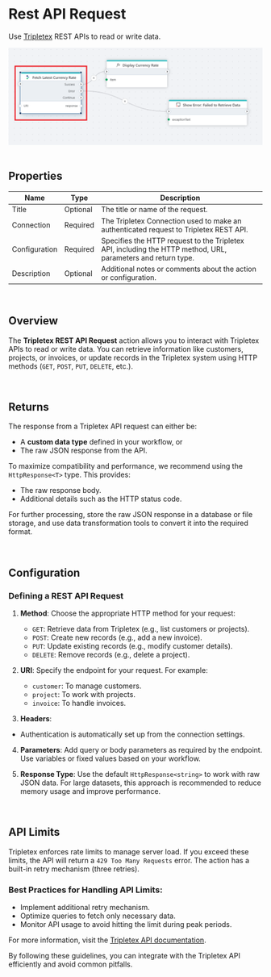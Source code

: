 
# Rest API Request

Use [Tripletex](https://tripletex.no/v2-docs/) REST APIs to read or write data.  


![img](../../../../images/flow/tripletex.png)  
<br/>

## Properties

| Name          | Type     | Description                                   |
| ------------- | -------- | ----------------------------------------------- |
| Title  | Optional  |  The title or name of the request.      |
| Connection    | Required | The Tripletex Connection used to make an authenticated request to Tripletex REST API. |
| Configuration | Required | Specifies the HTTP request to the Tripletex API, including the HTTP method, URL, parameters and return type.                                                                                                             |
| Description | Optional | Additional notes or comments about the action or configuration. |

<br/>

## Overview  

The **Tripletex REST API Request** action allows you to interact with Tripletex APIs to read or write data. You can retrieve information like customers, projects, or invoices, or update records in the Tripletex system using HTTP methods (`GET`, `POST`, `PUT`, `DELETE`, etc.).  

<br/>

## Returns  

The response from a Tripletex API request can either be:  
- A **custom data type** defined in your workflow, or  
- The raw JSON response from the API.  

To maximize compatibility and performance, we recommend using the `HttpResponse<T>` type. This provides:  
- The raw response body.  
- Additional details such as the HTTP status code.  

For further processing, store the raw JSON response in a database or file storage, and use data transformation tools to convert it into the required format.  

<br/>

## Configuration  

### Defining a REST API Request  

1. **Method**: Choose the appropriate HTTP method for your request:  
   - `GET`: Retrieve data from Tripletex (e.g., list customers or projects).  
   - `POST`: Create new records (e.g., add a new invoice).  
   - `PUT`: Update existing records (e.g., modify customer details).  
   - `DELETE`: Remove records (e.g., delete a project).  

2. **URI**: Specify the endpoint for your request. For example:  
   - `customer`: To manage customers.  
   - `project`: To work with projects.  
   - `invoice`: To handle invoices.  

3. **Headers**: 

  - Authentication is automatically set up from the connection settings.
 

4. **Parameters**: Add query or body parameters as required by the endpoint. Use variables or fixed values based on your workflow.

5. **Response Type**: Use the default `HttpResponse<string>` to work with raw JSON data. For large datasets, this approach is recommended to reduce memory usage and improve performance.

<br/>

## API Limits  

Tripletex enforces rate limits to manage server load. If you exceed these limits, the API will return a `429 Too Many Requests` error. The action has a built-in retry mechanism (three retries).  

### Best Practices for Handling API Limits:  
- Implement additional retry mechanism.    
- Optimize queries to fetch only necessary data.  
- Monitor API usage to avoid hitting the limit during peak periods.  

For more information, visit the [Tripletex API documentation](https://tripletex.no/v2-docs/).  

By following these guidelines, you can integrate with the Tripletex API efficiently and avoid common pitfalls.
